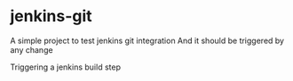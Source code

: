 # jenkins-git

A simple project to test jenkins git integration
And it should be triggered by any change

Triggering a jenkins build step
